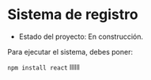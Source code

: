 <h1> Sistema de registro </h1>

- Estado del proyecto: En construcción.

Para ejecutar el sistema, debes poner:

```npm install react```
llllll
